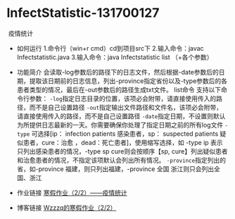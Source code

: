# InfectStatistic-131700127

​				疫情统计

- 如何运行
1.命令行（win+r cmd）cd到项目src下
2.输入命令：javac Infectstatistic.java
3.输入命令：java Infectstatistic list （+各个参数）

- 功能简介
会读取-log参数后的路径下的日志文件，然后根据-date参数后的日期，提取该日期前的日志信息，列出-province指定省份以及-type参数后的各患者类型的情况，最后在-out参数后的路径生成txt文件。
list命令 支持以下命令行参数：
`-log`指定日志目录的位置，该项必会附带，请直接使用传入的路径，而不是自己设置路径
`-out`指定输出文件路径和文件名，该项必会附带，请直接使用传入的路径，而不是自己设置路径
`-date`指定日期，不设置则默认为所提供日志最新的一天。你需要确保你处理了指定日期之前的所有log文件
`-type` 可选择[ip： infection patients 感染患者，sp： suspected patients 疑似患者，cure：治愈 ，dead：死亡患者]，使用缩写选择，如 -type ip 表示只列出感染患者的情况，-type sp cure则会按顺序【sp, cure】列出疑似患者和治愈患者的情况，不指定该项默认会列出所有情况。
`-province`指定列出的省，如-province 福建，则只列出福建，-province 全国 浙江则只会列出全国、浙江
- 作业链接
[寒假作业（2/2）——疫情统计](https://edu.cnblogs.com/campus/fzu/2020SPRINGS/homework/10287)
- 博客链接
[Wzzzq的寒假作业（2/2）](https://www.cnblogs.com/wzq-blog/p/12340029.html)